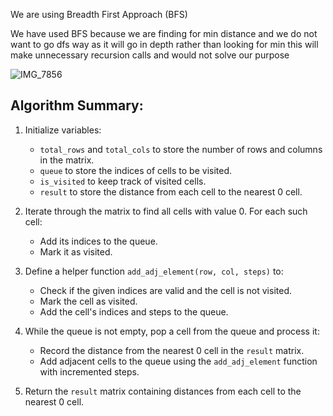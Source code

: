 We are using Breadth First Approach (BFS)

We have used BFS because we are finding for min distance and we do not want to go dfs way as it will go in depth
rather than looking for min this will make unnecessary recursion calls and would not solve our purpose

![IMG_7856](https://github.com/yadavanuj1996/algorithms-data-structures/assets/22169012/549b7a9e-5f60-4083-bc14-e16f3b09ac6e)


## Algorithm Summary:
1. Initialize variables:
   - `total_rows` and `total_cols` to store the number of rows and columns in the matrix.
   - `queue` to store the indices of cells to be visited.
   - `is_visited` to keep track of visited cells.
   - `result` to store the distance from each cell to the nearest 0 cell.

2. Iterate through the matrix to find all cells with value 0. For each such cell:
   - Add its indices to the queue.
   - Mark it as visited.

3. Define a helper function `add_adj_element(row, col, steps)` to:
   - Check if the given indices are valid and the cell is not visited.
   - Mark the cell as visited.
   - Add the cell's indices and steps to the queue.

4. While the queue is not empty, pop a cell from the queue and process it:
   - Record the distance from the nearest 0 cell in the `result` matrix.
   - Add adjacent cells to the queue using the `add_adj_element` function with incremented steps.

5. Return the `result` matrix containing distances from each cell to the nearest 0 cell.
